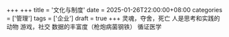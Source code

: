 +++
+++
title = '文化与制度'
date = 2025-01-26T22:00:00+08:00
categories = ['管理']
tags = ['企业']
draft = true
+++
灵魂，夺舍，死亡
人是思考和实践的动物
游戏，社交
数据的丰富度（枪炮病菌钢铁）
循证医学
